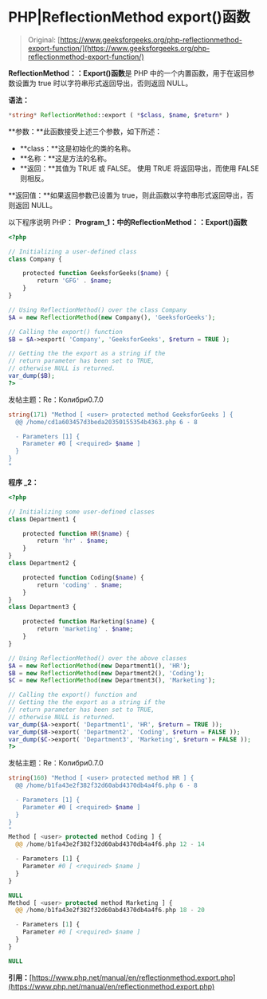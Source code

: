 # PHP|ReflectionMethod export()函数

> Original: [https://www.geeksforgeeks.org/php-reflectionmethod-export-function/](https://www.geeksforgeeks.org/php-reflectionmethod-export-function/)

**ReflectionMethod：：Export()函数**是 PHP 中的一个内置函数，用于在返回参数设置为 true 时以字符串形式返回导出，否则返回 NULL。

**语法：**

```php
*string* ReflectionMethod::export ( *$class, $name, $return* )
```

**参数：**此函数接受上述三个参数，如下所述：

*   **class：**这是初始化的类的名称。
*   **名称：**这是方法的名称。
*   **返回：**其值为 TRUE 或 FALSE。 使用 TRUE 将返回导出，而使用 FALSE 则相反。

**返回值：**如果返回参数已设置为 true，则此函数以字符串形式返回导出，否则返回 NULL。

以下程序说明 PHP：
**Program_1：**中的**ReflectionMethod：：Export()函数**

```php
<?php

// Initializing a user-defined class
class Company {

    protected function GeeksforGeeks($name) {
        return 'GFG' . $name;
    }
}

// Using ReflectionMethod() over the class Company
$A = new ReflectionMethod(new Company(), 'GeeksforGeeks');

// Calling the export() function
$B = $A->export( 'Company', 'GeeksforGeeks', $return = TRUE );

// Getting the the export as a string if the 
// return parameter has been set to TRUE, 
// otherwise NULL is returned.
var_dump($B);
?>
```

发帖主题：Re：Колибри0.7.0

```php
string(171) "Method [ <user> protected method GeeksforGeeks ] {
  @@ /home/cd1a603457d3beda20350155354b4363.php 6 - 8

  - Parameters [1] {
    Parameter #0 [ <required> $name ]
  }
}
"
```

**程序 _2：**

```php
<?php

// Initializing some user-defined classes
class Department1 {

    protected function HR($name) {
        return 'hr' . $name;
    }
}
class Department2 {

    protected function Coding($name) {
        return 'coding' . $name;
    }
}
class Department3 {

    protected function Marketing($name) {
        return 'marketing' . $name;
    }
}

// Using ReflectionMethod() over the above classes
$A = new ReflectionMethod(new Department1(), 'HR');
$B = new ReflectionMethod(new Department2(), 'Coding');
$C = new ReflectionMethod(new Department3(), 'Marketing');

// Calling the export() function and 
// Getting the the export as a string if the 
// return parameter has been set to TRUE, 
// otherwise NULL is returned.
var_dump($A->export( 'Department1', 'HR', $return = TRUE ));
var_dump($B->export( 'Department2', 'Coding', $return = FALSE ));
var_dump($C->export( 'Department3', 'Marketing', $return = FALSE ));
?>
```

发帖主题：Re：Колибри0.7.0

```php
string(160) "Method [ <user> protected method HR ] {
  @@ /home/b1fa43e2f382f32d60abd4370db4a4f6.php 6 - 8

  - Parameters [1] {
    Parameter #0 [ <required> $name ]
  }
}
"
Method [ <user> protected method Coding ] {
  @@ /home/b1fa43e2f382f32d60abd4370db4a4f6.php 12 - 14

  - Parameters [1] {
    Parameter #0 [ <required> $name ]
  }
}

NULL
Method [ <user> protected method Marketing ] {
  @@ /home/b1fa43e2f382f32d60abd4370db4a4f6.php 18 - 20

  - Parameters [1] {
    Parameter #0 [ <required> $name ]
  }
}

NULL

```

**引用：**[https://www.php.net/manual/en/reflectionmethod.export.php](https://www.php.net/manual/en/reflectionmethod.export.php)